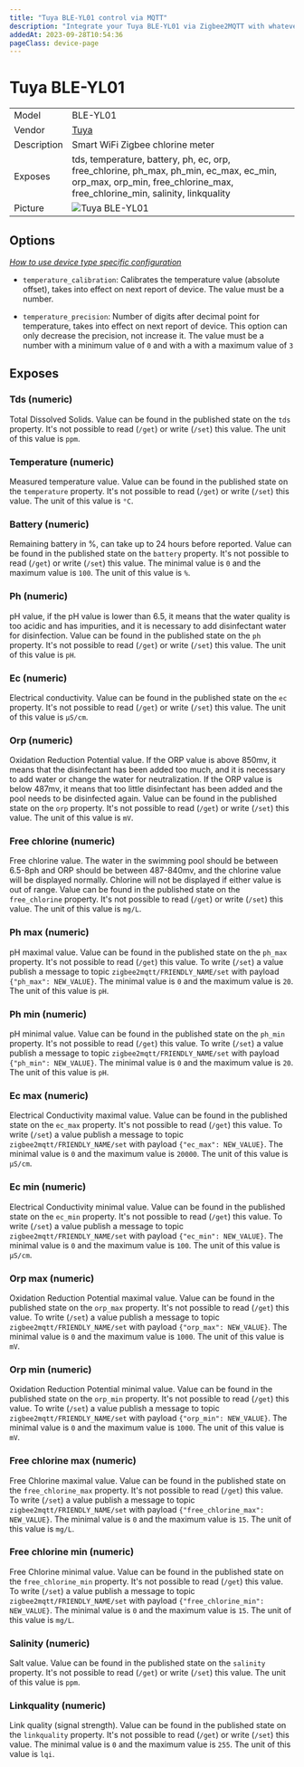 ```yaml
---
title: "Tuya BLE-YL01 control via MQTT"
description: "Integrate your Tuya BLE-YL01 via Zigbee2MQTT with whatever smart home infrastructure you are using without the vendor's bridge or gateway."
addedAt: 2023-09-28T10:54:36
pageClass: device-page
---
```


<!-- !!!! -->
<!-- ATTENTION: This file is auto-generated through docgen! -->
<!-- You can only edit the "Notes"-Section between the two comment lines "Notes BEGIN" and "Notes END". -->
<!-- Do not use h1 or h2 heading within "## Notes"-Section. -->
<!-- !!!! -->

# Tuya BLE-YL01

|     |     |
|-----|-----|
| Model | BLE-YL01  |
| Vendor  | [Tuya](/supported-devices/#v=Tuya)  |
| Description | Smart WiFi Zigbee chlorine meter |
| Exposes | tds, temperature, battery, ph, ec, orp, free_chlorine, ph_max, ph_min, ec_max, ec_min, orp_max, orp_min, free_chlorine_max, free_chlorine_min, salinity, linkquality |
| Picture | ![Tuya BLE-YL01](https://www.zigbee2mqtt.io/images/devices/BLE-YL01.png) |


<!-- Notes BEGIN: You can edit here. Add "## Notes" headline if not already present. -->


<!-- Notes END: Do not edit below this line -->



## Options
*[How to use device type specific configuration](../guide/configuration/devices-groups.md#specific-device-options)*

* `temperature_calibration`: Calibrates the temperature value (absolute offset), takes into effect on next report of device. The value must be a number.

* `temperature_precision`: Number of digits after decimal point for temperature, takes into effect on next report of device. This option can only decrease the precision, not increase it. The value must be a number with a minimum value of `0` and with a with a maximum value of `3`


## Exposes

### Tds (numeric)
Total Dissolved Solids.
Value can be found in the published state on the `tds` property.
It's not possible to read (`/get`) or write (`/set`) this value.
The unit of this value is `ppm`.

### Temperature (numeric)
Measured temperature value.
Value can be found in the published state on the `temperature` property.
It's not possible to read (`/get`) or write (`/set`) this value.
The unit of this value is `°C`.

### Battery (numeric)
Remaining battery in %, can take up to 24 hours before reported.
Value can be found in the published state on the `battery` property.
It's not possible to read (`/get`) or write (`/set`) this value.
The minimal value is `0` and the maximum value is `100`.
The unit of this value is `%`.

### Ph (numeric)
pH value, if the pH value is lower than 6.5, it means that the water quality is too acidic and has impurities, and it is necessary to add disinfectant water for disinfection.
Value can be found in the published state on the `ph` property.
It's not possible to read (`/get`) or write (`/set`) this value.
The unit of this value is `pH`.

### Ec (numeric)
Electrical conductivity.
Value can be found in the published state on the `ec` property.
It's not possible to read (`/get`) or write (`/set`) this value.
The unit of this value is `µS/cm`.

### Orp (numeric)
Oxidation Reduction Potential value. If the ORP value is above 850mv, it means that the disinfectant has been added too much, and it is necessary to add water or change the water for neutralization. If the ORP value is below 487mv, it means that too little disinfectant has been added and the pool needs to be disinfected again.
Value can be found in the published state on the `orp` property.
It's not possible to read (`/get`) or write (`/set`) this value.
The unit of this value is `mV`.

### Free chlorine (numeric)
Free chlorine value. The water in the swimming pool should be between 6.5-8ph and ORP should be between 487-840mv, and the chlorine value will be displayed normally. Chlorine will not be displayed if either value is out of range.
Value can be found in the published state on the `free_chlorine` property.
It's not possible to read (`/get`) or write (`/set`) this value.
The unit of this value is `mg/L`.

### Ph max (numeric)
pH maximal value.
Value can be found in the published state on the `ph_max` property.
It's not possible to read (`/get`) this value.
To write (`/set`) a value publish a message to topic `zigbee2mqtt/FRIENDLY_NAME/set` with payload `{"ph_max": NEW_VALUE}`.
The minimal value is `0` and the maximum value is `20`.
The unit of this value is `pH`.

### Ph min (numeric)
pH minimal value.
Value can be found in the published state on the `ph_min` property.
It's not possible to read (`/get`) this value.
To write (`/set`) a value publish a message to topic `zigbee2mqtt/FRIENDLY_NAME/set` with payload `{"ph_min": NEW_VALUE}`.
The minimal value is `0` and the maximum value is `20`.
The unit of this value is `pH`.

### Ec max (numeric)
Electrical Conductivity maximal value.
Value can be found in the published state on the `ec_max` property.
It's not possible to read (`/get`) this value.
To write (`/set`) a value publish a message to topic `zigbee2mqtt/FRIENDLY_NAME/set` with payload `{"ec_max": NEW_VALUE}`.
The minimal value is `0` and the maximum value is `20000`.
The unit of this value is `µS/cm`.

### Ec min (numeric)
Electrical Conductivity minimal value.
Value can be found in the published state on the `ec_min` property.
It's not possible to read (`/get`) this value.
To write (`/set`) a value publish a message to topic `zigbee2mqtt/FRIENDLY_NAME/set` with payload `{"ec_min": NEW_VALUE}`.
The minimal value is `0` and the maximum value is `100`.
The unit of this value is `µS/cm`.

### Orp max (numeric)
Oxidation Reduction Potential maximal value.
Value can be found in the published state on the `orp_max` property.
It's not possible to read (`/get`) this value.
To write (`/set`) a value publish a message to topic `zigbee2mqtt/FRIENDLY_NAME/set` with payload `{"orp_max": NEW_VALUE}`.
The minimal value is `0` and the maximum value is `1000`.
The unit of this value is `mV`.

### Orp min (numeric)
Oxidation Reduction Potential minimal value.
Value can be found in the published state on the `orp_min` property.
It's not possible to read (`/get`) this value.
To write (`/set`) a value publish a message to topic `zigbee2mqtt/FRIENDLY_NAME/set` with payload `{"orp_min": NEW_VALUE}`.
The minimal value is `0` and the maximum value is `1000`.
The unit of this value is `mV`.

### Free chlorine max (numeric)
Free Chlorine maximal value.
Value can be found in the published state on the `free_chlorine_max` property.
It's not possible to read (`/get`) this value.
To write (`/set`) a value publish a message to topic `zigbee2mqtt/FRIENDLY_NAME/set` with payload `{"free_chlorine_max": NEW_VALUE}`.
The minimal value is `0` and the maximum value is `15`.
The unit of this value is `mg/L`.

### Free chlorine min (numeric)
Free Chlorine minimal value.
Value can be found in the published state on the `free_chlorine_min` property.
It's not possible to read (`/get`) this value.
To write (`/set`) a value publish a message to topic `zigbee2mqtt/FRIENDLY_NAME/set` with payload `{"free_chlorine_min": NEW_VALUE}`.
The minimal value is `0` and the maximum value is `15`.
The unit of this value is `mg/L`.

### Salinity (numeric)
Salt value.
Value can be found in the published state on the `salinity` property.
It's not possible to read (`/get`) or write (`/set`) this value.
The unit of this value is `ppm`.

### Linkquality (numeric)
Link quality (signal strength).
Value can be found in the published state on the `linkquality` property.
It's not possible to read (`/get`) or write (`/set`) this value.
The minimal value is `0` and the maximum value is `255`.
The unit of this value is `lqi`.

